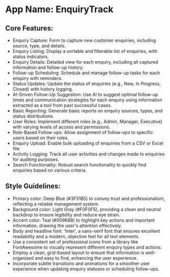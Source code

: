 # **App Name**: EnquiryTrack

## Core Features:

- Enquiry Capture: Form to capture new customer enquiries, including source, type, and details.
- Enquiry Listing: Display a sortable and filterable list of enquiries, with status indicators.
- Enquiry Details: Detailed view for each enquiry, including all captured information and follow-up history.
- Follow-up Scheduling: Schedule and manage follow-up tasks for each enquiry with reminders.
- Status Updates: Update the status of enquiries (e.g., New, In Progress, Closed) with history logging.
- AI-Driven Follow-Up Suggestion: Use AI to suggest optimal follow-up times and communication strategies for each enquiry using information extracted as a tool from past successful cases.
- Basic Reporting: Generate basic reports on enquiry sources, types, and status distributions.
- User Roles: Implement different roles (e.g., Admin, Manager, Executive) with varying levels of access and permissions.
- Role-Based Follow-ups: Allow assignment of follow-ups to specific users based on their roles.
- Enquiry Upload: Enable bulk uploading of enquiries from a CSV or Excel file.
- Activity Logging: Track all user activities and changes made to enquiries for auditing purposes.
- Search Functionality: Robust search functionality to quickly find enquiries based on various criteria.

## Style Guidelines:

- Primary color: Deep Blue (#3F51B5) to convey trust and professionalism, reflecting a reliable management system.
- Background color: Light Gray (#F0F0F5), providing a clean and neutral backdrop to ensure legibility and reduce eye strain.
- Accent color: Teal (#009688) to highlight key actions and important information, drawing the user's attention effectively.
- Body and headline font: 'Inter', a sans-serif font that ensures excellent readability and a modern, objective feel for all text elements.
- Use a consistent set of professional icons from a library like FontAwesome to visually represent different enquiry types and actions.
- Employ a clean, grid-based layout to ensure that information is well-organized and easy to find, enhancing the user experience.
- Incorporate subtle transitions and animations for a smoother user experience when updating enquiry statuses or scheduling follow-ups.